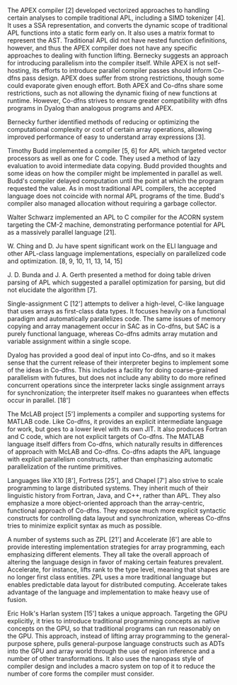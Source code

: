 The APEX compiler [2] developed vectorized approaches to handling certain analyses to compile traditional APL, including a SIMD tokenizer [4]. It uses a SSA representation, and converts the dynamic scope of traditional APL functions into a static form early on. It also uses a matrix format to represent the AST. Traditional APL did not have nested function definitions, however, and thus the APEX compiler does not have any specific approaches to dealing with function lifting. Bernecky suggests an approach for introducing parallelism into the compiler itself. While APEX is not self-hosting, its efforts to introduce parallel compiler passes should inform Co-dfns pass design. APEX does suffer from strong restrictions, though some could evaporate given enough effort. Both APEX and Co-dfns share some restrictions, such as not allowing the dynamic fixing of new functions at runtime. However, Co-dfns strives to ensure greater compatibility with dfns programs in Dyalog than analogous programs and APEX. 

Bernecky further identified methods of reducing or optimizing the computational complexity or cost of certain array operations, allowing improved performance of easy to understand array expressions [3]. 

Timothy Budd implemented a compiler [5, 6] for APL which targeted vector processors as well as one for C code. They used a method of lazy evaluation to avoid intermediate data copying. Budd provided thoughts and some ideas on how the compiler might be implemented in parallel as well. Budd's compiler delayed computation until the point at which the program requested the value. As in most traditional APL compilers, the accepted language does not coincide with normal APL programs of the time. Budd's compiler also managed allocation without requiring a garbage collector. 

Walter Schwarz implemented an APL to C compiler for the ACORN system targeting the CM-2 machine, demonstrating performance potential for APL as a massively parallel language [21]. 

W. Ching and D. Ju have spent significant work on the ELI language and other APL-class language implementations, especially on parallelized code and optimization. [8, 9, 10, 11, 13, 14, 15] 

J. D. Bunda and J. A. Gerth presented a method for doing table driven parsing of APL which suggested a parallel optimization for parsing, but did not elucidate the algorithm [7]. 

Single-assignment C [12'] attempts to deliver a high-level, C-like language that uses arrays as first-class data types. It focuses heavily on a functional paradigm and automatically parallelizes code. The same issues of memory copying and array management occur in SAC as in Co-dfns, but SAC is a purely functional language, whereas Co-dfns admits array mutation and variable assignment within a single scope. 

Dyalog has provided a good deal of input into Co-dfns, and so it makes sense that the current release of their interpreter begins to implement some of the ideas in Co-dfns. This includes a facility for doing coarse-grained parallelism with futures, but does not include any ability to do more refined concurrent operations since the interpreter lacks single assignment arrays for synchronization; the interpreter itself makes no guarantees when effects occur in parallel. [18'] 

The McLAB project [5'] implements a compiler and supporting systems for MATLAB code. Like Co-dfns, it provides an explicit intermediate language for work, but goes to a lower level with its own JIT. It also produces Fortran and C code, which are not explicit targets of Co-dfns. The MATLAB language itself differs from Co-dfns, which naturally results in differences of approach with McLAB and Co-dfns. Co-dfns adapts the APL language with explicit parallelism constructs, rather than emphasizing automatic parallelization of the runtime primitives. 

Languages like X10 [8'], Fortress [25'], and Chapel [7'] also strive to scale programming to large distributed systems. They inherit much of their linguistic history from Fortran, Java, and C++, rather than APL. They also emphasize a more object-oriented approach than the array-centric, functional approach of Co-dfns. They expose much more explicit syntactic constructs for controlling data layout and synchronization, whereas Co-dfns tries to minimize explicit syntax as much as possible. 

A number of systems such as ZPL [21'] and Accelerate [6'] are able to provide interesting implementation strategies for array programming, each emphasizing different elements. They all take the overall approach of altering the language design in favor of making certain features prevalent. Accelerate, for instance, lifts rank to the type level, meaning that shapes are no longer first class entities. ZPL uses a more traditional language but enables predictable data layout for distributed computing. Accelerate takes advantage of the language and implementation to make heavy use of fusion. 

Eric Holk's Harlan system [15'] takes a unique approach. Targeting the GPU explicitly, it tries to introduce traditional programming concepts as native concepts on the GPU, so that traditional programs can run reasonably on the GPU. This approach, instead of lifting array programming to the general-purpose sphere, pulls general-purpose language constructs such as ADTs into the GPU and array world through the use of region inference and a number of other transformations. It also uses the nanopass style of compiler design and includes a macro system on top of it to reduce the number of core forms the compiler must consider.
